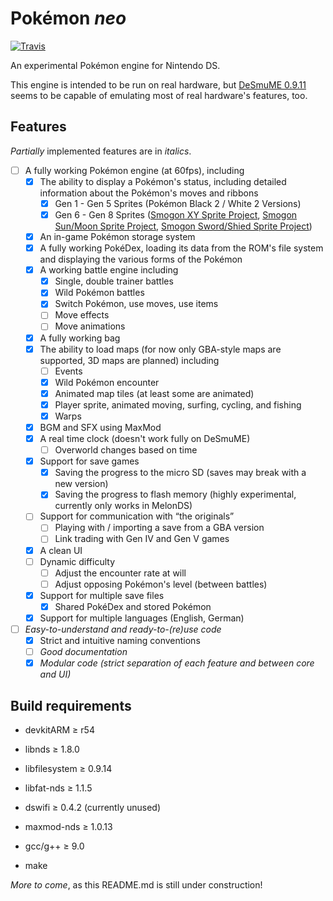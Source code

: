 Pokémon _neo_
===========
[![Travis](https://travis-ci.org/PH111P/perm2.svg?branch=master)](https://travis-ci.org/PH111P/perm2)

An experimental Pokémon engine for Nintendo DS.

This engine is intended to be run on real hardware, but [DeSmuME 0.9.11](http://desmume.org/) seems to be capable of emulating most of real hardware's features, too.

Features
--------

_Partially_ implemented features are in _italics_.

* [ ] A fully working Pokémon engine (at 60fps), including
    * [x] The ability to display a Pokémon's status, including detailed information about the Pokémon's moves and ribbons
      * [x] Gen 1 - Gen 5 Sprites (Pokémon Black 2 / White 2 Versions)
      * [x] Gen 6 - Gen 8 Sprites ([Smogon XY Sprite Project](http://www.smogon.com/forums/threads/xy-sprite-project-read-1st-post-release-v1-1-on-post-3240.3486712/), [Smogon Sun/Moon Sprite Project](https://www.smogon.com/forums/threads/sun-moon-sprite-project.3577711/), [Smogon Sword/Shied Sprite Project](https://www.smogon.com/forums/threads/sword-shield-sprite-project.3647722/))
    * [x] An in-game Pokémon storage system
    * [x] A fully working PokéDex, loading its data from the ROM's file system and displaying the various forms of the Pokémon
    * [x] A working battle engine including
        * [x] Single, double trainer battles
        * [x] Wild Pokémon battles
        * [x] Switch Pokémon, use moves, use items
        * [ ] Move effects
        * [ ] Move animations
    * [x] A fully working bag
    * [x] The ability to load maps (for now only GBA-style maps are supported, 3D maps are planned) including
      * [ ] Events
      * [x] Wild Pokémon encounter
      * [x] Animated map tiles (at least some are animated)
      * [x] Player sprite, animated moving, surfing, cycling, and fishing
      * [x] Warps
    * [x] BGM and SFX using MaxMod
    * [x] A real time clock (doesn't work fully on DeSmuME)
      * [ ] Overworld changes based on time
    * [x] Support for save games
      * [x] Saving the progress to the micro SD (saves may break with a new version)
      * [x] Saving the progress to flash memory (highly experimental, currently only works
        in MelonDS)
    * [ ] Support for communication with “the originals”
      * [ ] Playing with / importing a save from a GBA version
      * [ ] Link trading with Gen IV and Gen V games
    * [x] A clean UI
    * [ ] Dynamic difficulty
      * [ ] Adjust the encounter rate at will
      * [ ] Adjust opposing Pokémon's level (between battles)
    * [x] Support for multiple save files
      * [x] Shared PokéDex and stored Pokémon
    * [x] Support for multiple languages (English, German)
* [ ] _Easy-to-understand and ready-to-(re)use code_
    * [x] Strict and intuitive naming conventions
    * [ ] _Good documentation_
    * [x] _Modular code (strict separation of each feature and between core and UI)_

Build requirements
------------------
* devkitARM ≥ r54
* libnds ≥ 1.8.0
* libfilesystem ≥ 0.9.14
* libfat-nds ≥ 1.1.5
* dswifi ≥ 0.4.2 (currently unused)
* maxmod-nds ≥ 1.0.13

* gcc/g++ ≥ 9.0

* make

_More to come_, as this README.md is still under construction!

